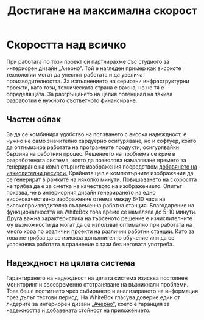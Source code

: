 ﻿---
layout: post
order: 9
rel: /about/whitebox/it
service: /services/it
project: /portfolio/whitebox
parent: /home
header: compact
display: summary postcard
title: Достигане на максимална скорост
description: На WhiteBox гласува доверие един от лидерите за интериорен дизайн „Ачерно”, което е гаранция за надежността и добавената стойност на приложението. 
summary: Решението на проблема се крие в разработената система, която да позволява намаляване времето за генериране на компютърните изображения посредством добавянето на изчислителни ресурси. Крайната цел е компютърните изображения да се генерират в рамките на няколко минути. Повишаването на скоростта не трябва да е за сметка на качеството на изображението.
image: /business/whitebox/it.jpg
featured: true
featuredOrder: 20
---
# Скоростта над всичко
При работата по този проект си партнирахме със студиото за интериорен дизайн „Ачерно”. Той е нагледен пример как високоте технологии могат да улеснят работата и да увеличат производителността. 
За изпълнението на сериозни инфраструктурни проекти, като този, техническата страна е важна, но не тя е определящата. За разгръщането на целия потенциал на такива разработки е нужното съответното финансиране. 

## Частен облак
За да се комбинира удобство на ползването с висока надеждност, е нужно не само значително хардуерно осигуряване, но и софтуер, който да оптимизира работата на програмните продукти, осигурявайки бързина на работния процес. 
Решението на проблема се крие в разработената система, която да позволява намаляване времето за генериране на компютърните изображения посредством [добавянето на изчислителни ресурси.](./../../маркетинг/информационни-технологии.html) Крайната цел е компютърните изображения да се генерират в рамките на няколко минути. Повишаването на скоростта не трябва да е за сметка на качеството на изображението. Опитът показва, че в интериорния дизайн генерирането на едно висококачествено изображение отнема между 6-10 часа на високопроизводителна съвременна работна станция. Благодарение на функционалността на WhiteBox това време се намалява до 5-10 минути. Друга важна характеристика на търсеното решение е изчислителните му възможности да могат да се използват оптимално при работата на много хора по различни проекти на различни работни станции. Като за това не трябва да се изисква допълнително обучение или да се усложнява работата в сравнение с тази без неговата употреба.

## Надеждност на цялата система
Гарантирането на надеждност на цялата система изисква постоянен мониторинг и своевременно отстраняване на възникнали проблеми. Това беше постигнато чрез събирането и анализирането на информация през дълъг тестови период.
На WhiteBox гласува доверие един от лидерите за интериорен дизайн [„Ачерно”](http://http://acherno.com/), което е гаранция за надежността и добавената стойност на приложението. 